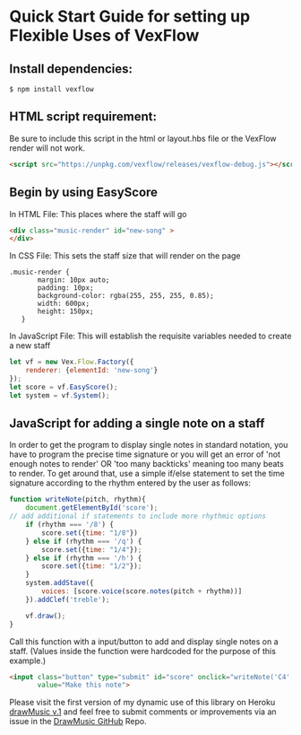 # Quick Start Guide for setting up Flexible Uses of VexFlow

## Install dependencies:
```
$ npm install vexflow
```

## HTML script requirement:
Be sure to include this script in the html or layout.hbs file or the VexFlow render will not work.
```html
<script src="https://unpkg.com/vexflow/releases/vexflow-debug.js"></script>
```
## Begin by using EasyScore
In HTML File: This places where the staff will go
```html
<div class="music-render" id="new-song" >
</div>
```
In CSS File: This sets the staff size that will render on the page
```
.music-render {
       margin: 10px auto;
       padding: 10px;
       background-color: rgba(255, 255, 255, 0.85);
       width: 600px;
       height: 150px;
   }
```
In JavaScript File: This will establish the requisite variables needed to create a new staff
```javascript
let vf = new Vex.Flow.Factory({
    renderer: {elementId: 'new-song'}
});
let score = vf.EasyScore();
let system = vf.System();
```

## JavaScript for adding a single note on a staff

In order to get the program to display single notes in standard notation, you have to program the precise time
 signature or you will get an error of 'not enough notes to render' OR 
'too many backticks' meaning too many beats to render. To get around that, use a simple if/else statement to set the
 time signature according to the rhythm entered by the user as follows:
```javascript
function writeNote(pitch, rhythm){
    document.getElementById('score');
// add additional if statements to include more rhythmic options
    if (rhythm === '/8') {
        score.set({time: "1/8"})
    } else if (rhythm === '/q') {
        score.set({time: "1/4"});
    } else if (rhythm === '/h') {
        score.set({time: "1/2"});
    }
    system.addStave({
        voices: [score.voice(score.notes(pitch + rhythm))]
    }).addClef('treble');

    vf.draw();
}
```
Call this function with a input/button to add and display single notes on a staff. (Values inside the function were
 hardcoded for the purpose of this example.)
```html
<input class="button" type="submit" id="score" onclick="writeNote('C4', '/h')"
       value="Make this note">
```
Please visit the first version of my dynamic use of this library on Heroku [drawMusic v.1](https://draw-music-app.herokuapp.com/) and feel free to submit comments or improvements via an issue in the [DrawMusic GitHub](https://github.com/spianoDev/drawMusic) Repo.
